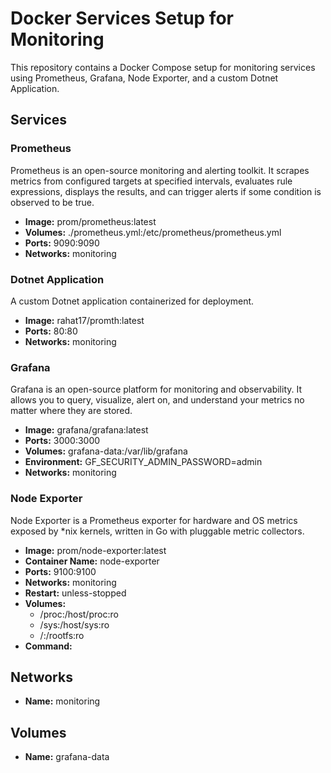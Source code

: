 # Docker Services Setup for Monitoring

This repository contains a Docker Compose setup for monitoring services using Prometheus, Grafana, Node Exporter, and a custom Dotnet Application.

## Services

### Prometheus

Prometheus is an open-source monitoring and alerting toolkit. It scrapes metrics from configured targets at specified intervals, evaluates rule expressions, displays the results, and can trigger alerts if some condition is observed to be true.

- **Image:** prom/prometheus:latest
- **Volumes:** ./prometheus.yml:/etc/prometheus/prometheus.yml
- **Ports:** 9090:9090
- **Networks:** monitoring

### Dotnet Application

A custom Dotnet application containerized for deployment.

- **Image:** rahat17/promth:latest
- **Ports:** 80:80
- **Networks:** monitoring

### Grafana

Grafana is an open-source platform for monitoring and observability. It allows you to query, visualize, alert on, and understand your metrics no matter where they are stored.

- **Image:** grafana/grafana:latest
- **Ports:** 3000:3000
- **Volumes:** grafana-data:/var/lib/grafana
- **Environment:** GF_SECURITY_ADMIN_PASSWORD=admin
- **Networks:** monitoring

### Node Exporter

Node Exporter is a Prometheus exporter for hardware and OS metrics exposed by *nix kernels, written in Go with pluggable metric collectors.

- **Image:** prom/node-exporter:latest
- **Container Name:** node-exporter
- **Ports:** 9100:9100
- **Networks:** monitoring
- **Restart:** unless-stopped
- **Volumes:**
  - /proc:/host/proc:ro
  - /sys:/host/sys:ro
  - /:/rootfs:ro
- **Command:**

## Networks

- **Name:** monitoring

## Volumes

- **Name:** grafana-data
